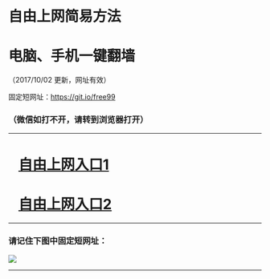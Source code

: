 ﻿# 自由上网简易方法

# 电脑、手机一键翻墙

（2017/10/02 更新，网址有效）

固定短网址：https://git.io/free99

### （微信如打不开，请转到浏览器打开）


***





# &nbsp;&nbsp; <a href="http://ft1023521924.fwtz-zhenx1001.xyz/fwqtz01.html?t=100200115284 " target="_blank">自由上网入口1</a>
# &nbsp;&nbsp; <a href="http://ft1933317551.fw-tzzhen1002.xyz/fwqtz02.html?t=10020019371 " target="_blank">自由上网入口2</a>
***

### 请记住下图中固定短网址：

<img src="https://s3-us-west-2.amazonaws.com/fwq-1001/yjfq-20170905okok.png" /> 


***

